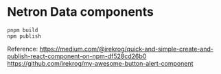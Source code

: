# Netron Data components

```
pnpm build
npm publish
```

Reference: 
https://medium.com/@irekrog/quick-and-simple-create-and-publish-react-component-on-npm-df528cd26b0
https://github.com/irekrog/my-awesome-button-alert-component